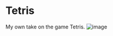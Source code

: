 # Tetris
My own take on the game Tetris.
![image](https://user-images.githubusercontent.com/85396481/216590532-8ff4406d-e817-4a8d-b776-9de7f3266803.png)

